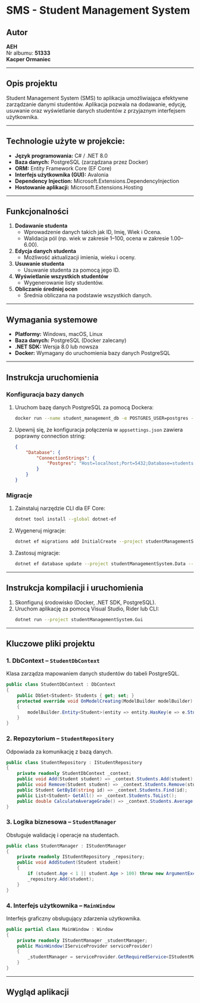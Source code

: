 # SMS - Student Management System

## Autor
**AEH**  
Nr albumu: **51333**  
**Kacper Ormaniec**

---

## Opis projektu
Student Management System (SMS) to aplikacja umożliwiająca efektywne zarządzanie danymi studentów. Aplikacja pozwala na dodawanie, edycję, usuwanie oraz wyświetlanie danych studentów z przyjaznym interfejsem użytkownika.

---

## Technologie użyte w projekcie:
- **Język programowania:** C# / .NET 8.0
- **Baza danych:** PostgreSQL (zarządzana przez Docker)
- **ORM:** Entity Framework Core (EF Core)
- **Interfejs użytkownika (GUI):** Avalonia
- **Dependency Injection:** Microsoft.Extensions.DependencyInjection
- **Hostowanie aplikacji:** Microsoft.Extensions.Hosting

---

## Funkcjonalności
1. **Dodawanie studenta**
   - Wprowadzenie danych takich jak ID, Imię, Wiek i Ocena.
   - Walidacja pól (np. wiek w zakresie 1–100, ocena w zakresie 1.00–6.00).
2. **Edycja danych studenta**
   - Możliwość aktualizacji imienia, wieku i oceny.
3. **Usuwanie studenta**
   - Usuwanie studenta za pomocą jego ID.
4. **Wyświetlanie wszystkich studentów**
   - Wygenerowanie listy studentów.
5. **Obliczanie średniej ocen**
   - Średnia obliczana na podstawie wszystkich danych.

---

## Wymagania systemowe
- **Platformy:** Windows, macOS, Linux
- **Baza danych:** PostgreSQL (Docker zalecany)
- **.NET SDK:** Wersja 8.0 lub nowsza
- **Docker:** Wymagany do uruchomienia bazy danych PostgreSQL

---

## Instrukcja uruchomienia

### Konfiguracja bazy danych
1. Uruchom bazę danych PostgreSQL za pomocą Dockera:
   ```bash
   docker run --name student_management_db -e POSTGRES_USER=postgres -e POSTGRES_PASSWORD=postgres -e POSTGRES_DB=students -p 5432:5432 -d postgres
   ```
2. Upewnij się, że konfiguracja połączenia w `appsettings.json` zawiera poprawny connection string:
   ```json
   {
       "Database": {
           "ConnectionStrings": {
               "Postgres": "Host=localhost;Port=5432;Database=students;Username=postgres;Password=postgres"
           }
       }
   }
   ```

### Migracje
1. Zainstaluj narzędzie CLI dla EF Core:
   ```bash
   dotnet tool install --global dotnet-ef
   ```
2. Wygeneruj migracje:
   ```bash
   dotnet ef migrations add InitialCreate --project studentManagementSystem.Data --startup-project studentManagementSystem.Gui
   ```
3. Zastosuj migracje:
   ```bash
   dotnet ef database update --project studentManagementSystem.Data --startup-project studentManagementSystem.Gui
   ```

---

## Instrukcja kompilacji i uruchomienia
1. Skonfiguruj środowisko (Docker, .NET SDK, PostgreSQL).
2. Uruchom aplikację za pomocą Visual Studio, Rider lub CLI:
   ```bash
   dotnet run --project studentManagementSystem.Gui
   ```

---

## Kluczowe pliki projektu

### 1. **DbContext – `StudentDbContext`**
Klasa zarządza mapowaniem danych studentów do tabeli PostgreSQL.
```csharp
public class StudentDbContext : DbContext
{
    public DbSet<Student> Students { get; set; }
    protected override void OnModelCreating(ModelBuilder modelBuilder)
    {
        modelBuilder.Entity<Student>(entity => entity.HasKey(e => e.StudentId));
    }
}
```

### 2. **Repozytorium – `StudentRepository`**
Odpowiada za komunikację z bazą danych.
```csharp
public class StudentRepository : IStudentRepository
{
    private readonly StudentDbContext _context;
    public void Add(Student student) => _context.Students.Add(student);
    public void Remove(Student student) => _context.Students.Remove(student);
    public Student GetById(string id) => _context.Students.Find(id);
    public List<Student> GetAll() => _context.Students.ToList();
    public double CalculateAverageGrade() => _context.Students.Average(s => s.Grade);
}
```

### 3. **Logika biznesowa – `StudentManager`**
Obsługuje walidację i operacje na studentach.
```csharp
public class StudentManager : IStudentManager
{
    private readonly IStudentRepository _repository;
    public void AddStudent(Student student)
    {
        if (student.Age < 1 || student.Age > 100) throw new ArgumentException("Invalid age");
        _repository.Add(student);
    }
}
```

### 4. **Interfejs użytkownika – `MainWindow`**
Interfejs graficzny obsługujący zdarzenia użytkownika.
```csharp
public partial class MainWindow : Window
{
    private readonly IStudentManager _studentManager;
    public MainWindow(IServiceProvider serviceProvider)
    {
        _studentManager = serviceProvider.GetRequiredService<IStudentManager>();
    }
}
```

---

## Wygląd aplikacji
